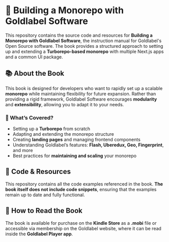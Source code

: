 # 📖 Building a Monorepo with Goldlabel Software  

This repository contains the source code and resources for **Building a Monorepo with Goldlabel Software**, the instruction manual for Goldlabel's Open Source software. The book provides a structured approach to setting up and extending a **Turborepo-based monorepo** with multiple Next.js apps and a common UI package.  

## 📚 About the Book  
This book is designed for developers who want to rapidly set up a scalable **monorepo** while maintaining flexibility for future expansion. Rather than providing a rigid framework, Goldlabel Software encourages **modularity** and **extensibility**, allowing you to adapt it to your needs.  

### 🔹 What’s Covered?  
- Setting up a **Turborepo** from scratch  
- Adapting and extending the monorepo structure  
- Creating **landing pages** and managing frontend components  
- Understanding Goldlabel’s features: **Flash, Uberedux, Geo, Fingerprint**, and more  
- Best practices for **maintaining and scaling** your monorepo  

## 📂 Code & Resources  
This repository contains all the code examples referenced in the book. **The book itself does not include code snippets**, ensuring that the examples remain up to date and fully functional.  

## 📖 How to Read the Book  
The book is available for purchase on the **Kindle Store** as a **.mobi** file or accessible via membership on the Goldlabel website, where it can be read inside the **Goldlabel Player app**.  

